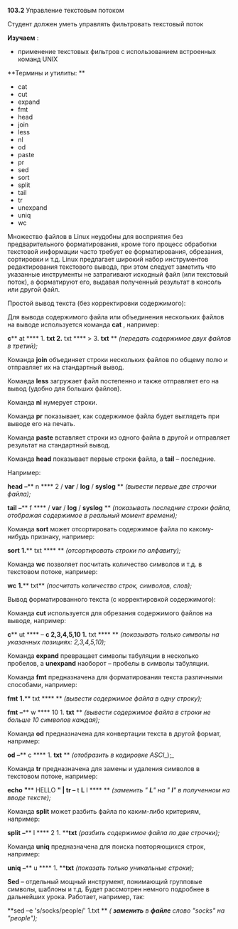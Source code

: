 **103.2** Управление текстовым потоком

Студент должен уметь управлять фильтровать текстовый поток

**Изучаем** :

- применение текстовых фильтров с использованием встроенных команд UNIX

**Термины и утилиты:       **

- cat
- cut
- expand
- fmt
- head
- join
- less
- nl
- od
- paste
- pr
- sed
- sort
- split
- tail
- tr
- unexpand
- uniq
- wc

Множество файлов в Linux неудобны для восприятия без предварительного форматирования, кроме того процесс обработки текстовой информации часто требует ее форматирования, обрезания, сортировки и т.д. Linux предлагает широкий набор инструментов редактирования текстового вывода, при этом следует заметить что указанные инструменты не затрагивают исходный файл (или текстовый поток), а форматируют его, выдавая полученный результат в консоль или другой файл.

Простой вывод текста (без корректировки содержимого):

Для вывода содержимого файла или объединения нескольких файлов на выводе используется команда **cat** , например:

**с**** at **** 1. ****txt**  **2.**** txt **** &gt; 3. ****txt****        ** _(передать содержимое двух файлов в третий);_

Команда **join** объединяет строки нескольких файлов по общему полю и отправляет их на стандартный вывод.

Команда **less** загружает файл постепенно и также отправляет его на вывод (удобно для больших файлов).

Команда **nl** нумерует строки.

Команда **pr** показывает, как содержимое файла будет выглядеть при выводе его на печать.

Команда **paste** вставляет строки из одного файла в другой и отправляет результат на стандартный вывод.

Команда **head** показывает первые строки файла, а **tail** – последние.

Например:

**head**  **–**** n **** 2 / ****var**** / ****log**** / ****syslog****        ** _(вывести первые две строчки файла);_

**tail**  **–**** f **** / ****var**** / ****log**** / ****syslog****                ** _(показывать последние строки файла, отображая содержимое в реальный момент времени);_

Команда **sort** может отсортировать содержимое файла по какому-нибудь признаку, например:

**sort**  **1.**** txt ****               ** _(отсортировать строки по алфавиту);_

Команда **wc** позволяет посчитать количество символов и т.д. в текстовом потоке, например:

**wc**  **1.**** txt**    _(посчитать количество строк, символов, слов);_



Вывод  форматированного текста (с корректировкой содержимого):

Команда **cut** используется для обрезания содержимого файлов на выводе, например:

**с**** ut **** – ****c**  **2,3,4,5,10 1.**** txt ****       ** _(показывать только символы на указанных позициях: 2,3,4,5,10);_

Команда **expand** превращает символы табуляции в несколько пробелов, а **unexpand** наоборот – пробелы в символы табуляции.

Команда **fmt** предназначена для форматирования текста различными способами, например:

**fmt**  **1.**** txt ****               ** _(вывести содержимое файла в одну строку);_

**fmt**  **–**** w **** 10 1. ****txt****        ** _(вывести содержимое файла в строки не больше 10 символов каждая);_

Команда **od** предназначена для конвертации текста в другой формат, например:

**od**  **–**** c **** 1. ****txt****        ** _(отобразить в кодировке_ _ASCI__);_

Команда **tr** предназначена для замены и удаления символов в текстовом потоке, например:

**echo**  **&quot;**** HELLO ****&quot; |**  **tr**  **–**** t ****L**** l ****       ** _(заменить &quot; __L__&quot; на &quot; __l__&quot; в полученном на вводе тексте);_

Команда **split** может разбить файла по каким-либо критериям, например:

**split**  **–**** l **** 2 1. ****txt**  _(разбить содержимое файла по две строчки);_

Команда **uniq** предназначена для поиска повторяющихся строк, например:

**uniq**  **–**** u **** 1. ****txt**  _(показать только уникальные строки);_

**Sed** – отдельный мощный инструмент, понимающий групповые символы, шаблоны и т.д. Будет рассмотрен немного подробнее в дальнейших урока. Работает, например, так:

**sed –e &#39;s/socks/people/&#39;  1.txt       ** _( __заменить__ в __файле__ слово_ _&quot;socks&quot;_ _на_ _&quot;people&quot;);_
